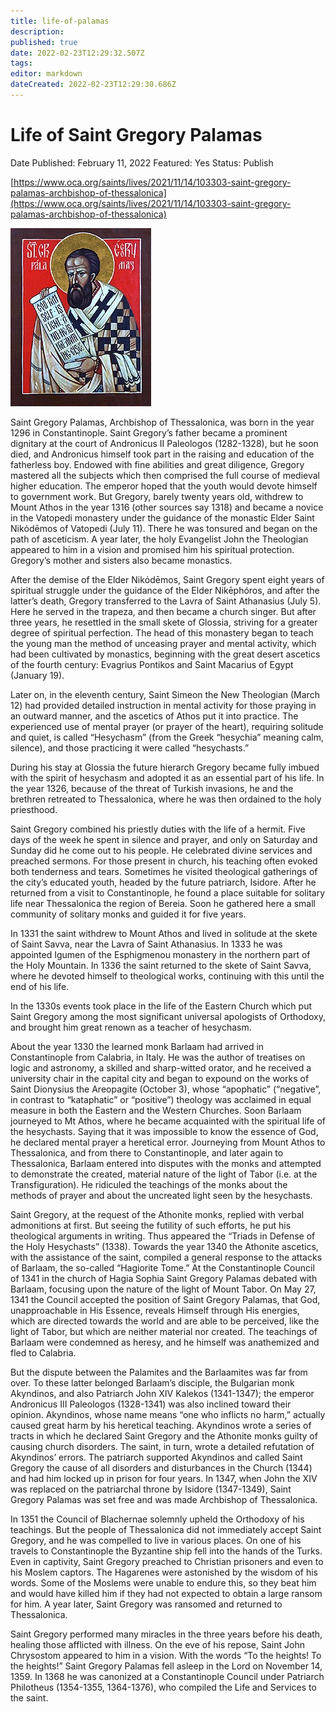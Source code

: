 ```yaml
---
title: life-of-palamas
description: 
published: true
date: 2022-02-23T12:29:32.507Z
tags: 
editor: markdown
dateCreated: 2022-02-23T12:29:30.686Z
---
```


# Life of Saint Gregory Palamas

Date Published: February 11, 2022
Featured: Yes
Status: Publish

[https://www.oca.org/saints/lives/2021/11/14/103303-saint-gregory-palamas-archbishop-of-thessalonica](https://www.oca.org/saints/lives/2021/11/14/103303-saint-gregory-palamas-archbishop-of-thessalonica)

![Life%20of%20Sa%20f356e/1114cgregorypalamas.jpg](Life%20of%20Sa%20f356e/1114cgregorypalamas.jpg)

Saint Gregory Palamas, Archbishop of Thessalonica, was born in the year 1296 in Constantinople. Saint Gregory’s father became a prominent dignitary at the court of Andronicus II Paleologos (1282-1328), but he soon died, and Andronicus himself took part in the raising and education of the fatherless boy. Endowed with fine abilities and great diligence, Gregory mastered all the subjects which then comprised the full course of medieval higher education. The emperor hoped that the youth would devote himself to government work. But Gregory, barely twenty years old, withdrew to Mount Athos in the year 1316 (other sources say 1318) and became a novice in the Vatopedi monastery under the guidance of the monastic Elder Saint Νikόdēmos of Vatopedi (July 11). There he was tonsured and began on the path of asceticism. A year later, the holy Evangelist John the Theologian appeared to him in a vision and promised him his spiritual protection. Gregory’s mother and sisters also became monastics.

After the demise of the Elder Νikόdēmos, Saint Gregory spent eight years of spiritual struggle under the guidance of the Elder Nikēphóros, and after the latter’s death, Gregory transferred to the Lavra of Saint Athanasius (July 5). Here he served in the trapeza, and then became a church singer. But after three years, he resettled in the small skete of Glossia, striving for a greater degree of spiritual perfection. The head of this monastery began to teach the young man the method of unceasing prayer and mental activity, which had been cultivated by monastics, beginning with the great desert ascetics of the fourth century: Evagrius Pontikos and Saint Macarius of Egypt (January 19).

Later on, in the eleventh century, Saint Simeon the New Theologian (March 12) had provided detailed instruction in mental activity for those praying in an outward manner, and the ascetics of Athos put it into practice. The experienced use of mental prayer (or prayer of the heart), requiring solitude and quiet, is called “Hesychasm” (from the Greek “hesychia” meaning calm, silence), and those practicing it were called “hesychasts.”

During his stay at Glossia the future hierarch Gregory became fully imbued with the spirit of hesychasm and adopted it as an essential part of his life. In the year 1326, because of the threat of Turkish invasions, he and the brethren retreated to Thessalonica, where he was then ordained to the holy priesthood.

Saint Gregory combined his priestly duties with the life of a hermit. Five days of the week he spent in silence and prayer, and only on Saturday and Sunday did he come out to his people. He celebrated divine services and preached sermons. For those present in church, his teaching often evoked both tenderness and tears. Sometimes he visited theological gatherings of the city’s educated youth, headed by the future patriarch, Isidore. After he returned from a visit to Constantinople, he found a place suitable for solitary life near Thessalonica the region of Bereia. Soon he gathered here a small community of solitary monks and guided it for five years.

In 1331 the saint withdrew to Mount Athos and lived in solitude at the skete of Saint Savva, near the Lavra of Saint Athanasius. In 1333 he was appointed Igumen of the Esphigmenou monastery in the northern part of the Holy Mountain. In 1336 the saint returned to the skete of Saint Savva, where he devoted himself to theological works, continuing with this until the end of his life.

In the 1330s events took place in the life of the Eastern Church which put Saint Gregory among the most significant universal apologists of Orthodoxy, and brought him great renown as a teacher of hesychasm.

About the year 1330 the learned monk Barlaam had arrived in Constantinople from Calabria, in Italy. He was the author of treatises on logic and astronomy, a skilled and sharp-witted orator, and he received a university chair in the capital city and began to expound on the works of Saint Dionysius the Areopagite (October 3), whose “apophatic” (“negative”, in contrast to “kataphatic” or “positive”) theology was acclaimed in equal measure in both the Eastern and the Western Churches. Soon Barlaam journeyed to Mt Athos, where he became acquainted with the spiritual life of the hesychasts. Saying that it was impossible to know the essence of God, he declared mental prayer a heretical error. Journeying from Mount Athos to Thessalonica, and from there to Constantinople, and later again to Thessalonica, Barlaam entered into disputes with the monks and attempted to demonstrate the created, material nature of the light of Tabor (i.e. at the Transfiguration). He ridiculed the teachings of the monks about the methods of prayer and about the uncreated light seen by the hesychasts.

Saint Gregory, at the request of the Athonite monks, replied with verbal admonitions at first. But seeing the futility of such efforts, he put his theological arguments in writing. Thus appeared the “Triads in Defense of the Holy Hesychasts” (1338). Towards the year 1340 the Athonite ascetics, with the assistance of the saint, compiled a general response to the attacks of Barlaam, the so-called “Hagiorite Tome.” At the Constantinople Council of 1341 in the church of Hagia Sophia Saint Gregory Palamas debated with Barlaam, focusing upon the nature of the light of Mount Tabor. On May 27, 1341 the Council accepted the position of Saint Gregory Palamas, that God, unapproachable in His Essence, reveals Himself through His energies, which are directed towards the world and are able to be perceived, like the light of Tabor, but which are neither material nor created. The teachings of Barlaam were condemned as heresy, and he himself was anathemized and fled to Calabria.

But the dispute between the Palamites and the Barlaamites was far from over. To these latter belonged Barlaam’s disciple, the Bulgarian monk Akyndinos, and also Patriarch John XIV Kalekos (1341-1347); the emperor Andronicus III Paleologos (1328-1341) was also inclined toward their opinion. Akyndinos, whose name means “one who inflicts no harm,” actually caused great harm by his heretical teaching. Akyndinos wrote a series of tracts in which he declared Saint Gregory and the Athonite monks guilty of causing church disorders. The saint, in turn, wrote a detailed refutation of Akyndinos’ errors. The patriarch supported Akyndinos and called Saint Gregory the cause of all disorders and disturbances in the Church (1344) and had him locked up in prison for four years. In 1347, when John the XIV was replaced on the patriarchal throne by Isidore (1347-1349), Saint Gregory Palamas was set free and was made Archbishop of Thessalonica.

In 1351 the Council of Blachernae solemnly upheld the Orthodoxy of his teachings. But the people of Thessalonica did not immediately accept Saint Gregory, and he was compelled to live in various places. On one of his travels to Constantinople the Byzantine ship fell into the hands of the Turks. Even in captivity, Saint Gregory preached to Christian prisoners and even to his Moslem captors. The Hagarenes were astonished by the wisdom of his words. Some of the Moslems were unable to endure this, so they beat him and would have killed him if they had not expected to obtain a large ransom for him. A year later, Saint Gregory was ransomed and returned to Thessalonica.

Saint Gregory performed many miracles in the three years before his death, healing those afflicted with illness. On the eve of his repose, Saint John Chrysostom appeared to him in a vision. With the words “To the heights! To the heights!” Saint Gregory Palamas fell asleep in the Lord on November 14, 1359. In 1368 he was canonized at a Constantinople Council under Patriarch Philotheus (1354-1355, 1364-1376), who compiled the Life and Services to the saint.
